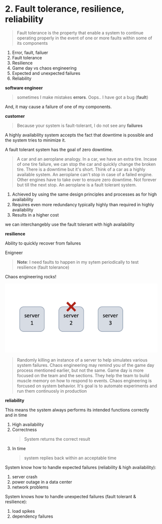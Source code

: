 # 2. Fault tolerance, resilience, reliability

> Fault tolerance is the property that enable a system to continue operating properly in the event of one or more faults within some of its components

1. Error, fault, failuer
1. Fault tolerance
1. Resilience
1. Game day vs chaos engineering
1. Expected and unexpected failures
1. Reliability

**software engineer**

> sometimes I make mistakes **errors**. Oops.. I have got a bug (**fault**)

And, it may cause a failure of one of my components.

**customer**

> Because your system is fault-tolerant, I do not see any **failures**

A highly availability system accepts the fact that downtime is possible and the system tries to minimize it.

A fault tolerant system has the goal of zero downtime.

> A car and an aeroplane analogy. In a car, we have an extra tire. Incase of one tire failure, we can stop the car and quickly change the broken tire. There is a downtime but it's short. Think of a car as a highly available system. An aeroplane can't stop in case of a failed engine. Other engines have to take over to ensure zero downtime. Not forever but till the next stop. An aeroplane is a fault tolerant system.

1. Achieved by using the same design principles and processes as for high availability
1. Requires even more redundancy typically highly than required in highly availability
1. Results in a higher cost

we can interchangebly use the fault tolerant with high availability

**resilience**

Ability to quickly recover from failures

Enigneer

> **Note**: I need faults to happen in my sytem periodically to test resilience (fault tolerance)

Chaos engineering rocks!

![chaos engineering](../resources/chaos-engineering.png)

> Randomly killing an instance of a server to help simulates various system failures. Chaos engineering may remind you of the game day process mentioned earlier, but not the same. Game day is more focused on the team and the sections. They help the team to build muscle memory on how to respond to events. Chaos engineering is forcused on system behavior. It's goal is to automate experiments and run them continuosly in production

**reliability**

This means the system always performs its intended functions correctly and in time

1. High availability
1. Correctness
   > System returns the correct result
1. In time
   > system replies back within an acceptable time

System know how to handle expected failures (reliability & high availability):

1. server crash
1. power outage in a data center
1. network problems

System knows how to handle unexpected failures (fault tolerant & resilience):

1. load spikes
1. dependency failures

